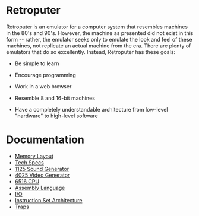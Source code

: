# Retroputer

Retroputer is an emulator for a computer system that resembles machines in the 80's and 90's. However, the machine as presented did not exist in this form -- rather, the emulator seeks only to emulate the look and feel of these machines, not replicate an actual machine from the era. There are plenty of emulators that do so excellently. Instead, Retroputer has these goals:

* Be simple to learn

* Encourage programming

* Work in a web browser

* Resemble 8 and 16-bit machines

* Have a completely understandable architecture from low-level "hardware" to high-level software

# Documentation

* [Memory Layout](./memory-layout)
* [Tech Specs](./tech-specs)
* [1125 Sound Generator](./1125%20sound%20generator)
* [4025 Video Generator](./4025%20video%20generator)
* [6516 CPU](./6516%20cpu)
* [Assembly Language](./asm)
* [I/O](./io)
* [Instruction Set Architecture](./isa)
* [Traps](./traps)

